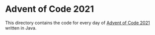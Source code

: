 # Advent of Code 2021

This directory contains the code for every day of [Advent of Code 2021](https://adventofcode.com/) written in Java.